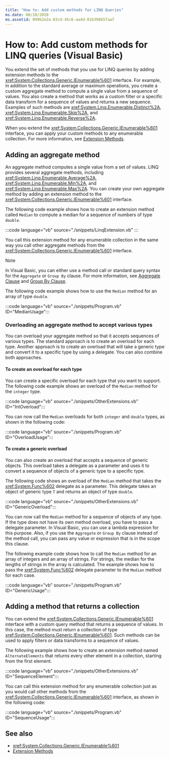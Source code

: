 ```yaml
---
title: "How to: Add custom methods for LINQ Queries"
ms.date: 08/28/2020
ms.assetid: 099b2e2a-83cd-45c6-aa4d-01b398b5faaf
---
```

# How to: Add custom methods for LINQ queries (Visual Basic)

You extend the set of methods that you use for LINQ queries by adding extension methods to the <xref:System.Collections.Generic.IEnumerable%601> interface. For example, in addition to the standard average or maximum operations, you create a custom aggregate method to compute a single value from a sequence of values. You also create a method that works as a custom filter or a specific data transform for a sequence of values and returns a new sequence. Examples of such methods are <xref:System.Linq.Enumerable.Distinct%2A>, <xref:System.Linq.Enumerable.Skip%2A>, and <xref:System.Linq.Enumerable.Reverse%2A>.

When you extend the <xref:System.Collections.Generic.IEnumerable%601> interface, you can apply your custom methods to any enumerable collection. For more information, see [Extension Methods](../../language-features/procedures/extension-methods.md).

## Adding an aggregate method

An aggregate method computes a single value from a set of values. LINQ provides several aggregate methods, including <xref:System.Linq.Enumerable.Average%2A>, <xref:System.Linq.Enumerable.Min%2A>, and <xref:System.Linq.Enumerable.Max%2A>. You can create your own aggregate method by adding an extension method to the <xref:System.Collections.Generic.IEnumerable%601> interface.

The following code example shows how to create an extension method called `Median` to compute a median for a sequence of numbers of type `double`.

:::code language="vb" source="./snippets/LinqExtension.vb" :::

You call this extension method for any enumerable collection in the same way you call other aggregate methods from the <xref:System.Collections.Generic.IEnumerable%601> interface.

> [!NOTE]
> In Visual Basic, you can either use a method call or standard query syntax for the `Aggregate` or `Group By` clause. For more information, see [Aggregate Clause](../../../language-reference/queries/aggregate-clause.md) and [Group By Clause](../../../language-reference/queries/group-by-clause.md).

The following code example shows how to use the `Median` method for an array of type `double`.

:::code language="vb" source="./snippets/Program.vb" ID="MedianUsage":::

### Overloading an aggregate method to accept various types

You can overload your aggregate method so that it accepts sequences of various types. The standard approach is to create an overload for each type. Another approach is to create an overload that will take a generic type and convert it to a specific type by using a delegate. You can also combine both approaches.

#### To create an overload for each type

You can create a specific overload for each type that you want to support. The following code example shows an overload of the `Median` method for the `integer` type.

:::code language="vb" source="./snippets/OtherExtensions.vb" ID="IntOverload":::

You can now call the `Median` overloads for both `integer` and `double` types, as shown in the following code:

:::code language="vb" source="./snippets/Program.vb" ID="OverloadUsage":::

#### To create a generic overload

You can also create an overload that accepts a sequence of generic objects. This overload takes a delegate as a parameter and uses it to convert a sequence of objects of a generic type to a specific type.

The following code shows an overload of the `Median` method that takes the <xref:System.Func%602> delegate as a parameter. This delegate takes an object of generic type `T` and returns an object of type `double`.

:::code language="vb" source="./snippets/OtherExtensions.vb" ID="GenericOverload":::

You can now call the `Median` method for a sequence of objects of any type. If the type does not have its own method overload, you have to pass a delegate parameter. In Visual Basic, you can use a lambda expression for this purpose. Also, if you use the `Aggregate` or `Group By` clause instead of the method call, you can pass any value or expression that is in the scope this clause.

The following example code shows how to call the `Median` method for an array of integers and an array of strings. For strings, the median for the lengths of strings in the array is calculated. The example shows how to pass the <xref:System.Func%602> delegate parameter to the `Median` method for each case.

:::code language="vb" source="./snippets/Program.vb" ID="GenericUsage":::

## Adding a method that returns a collection

You can extend the <xref:System.Collections.Generic.IEnumerable%601> interface with a custom query method that returns a sequence of values. In this case, the method must return a collection of type <xref:System.Collections.Generic.IEnumerable%601>. Such methods can be used to apply filters or data transforms to a sequence of values.

The following example shows how to create an extension method named `AlternateElements` that returns every other element in a collection, starting from the first element.

:::code language="vb" source="./snippets/OtherExtensions.vb" ID="SequenceElement":::

You can call this extension method for any enumerable collection just as you would call other methods from the <xref:System.Collections.Generic.IEnumerable%601> interface, as shown in the following code:

:::code language="vb" source="./snippets/Program.vb" ID="SequenceUsage":::

## See also

- <xref:System.Collections.Generic.IEnumerable%601>
- [Extension Methods](../../language-features/procedures/extension-methods.md)

